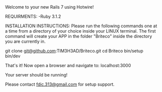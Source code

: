 Welcome to your new Rails 7 using Hotwire!

REQUIRMENTS:
  -Ruby 3.1.2

INSTALLATION INSTRUCTIONS:
Please run the following commands one at a time from a directory of your choice inside your LINUX terminal. The first command will create your APP in the folder "Briteco" inside the directory you are currently in.

git clone git@github.com:TIM3H3AD/Briteco.git
cd Briteco
bin/setup
bin/dev

That's it! Now open a browser and navigate to: localhost:3000 

Your server should be running! 

Please contact fdic.313@gmail.com for setup support.
